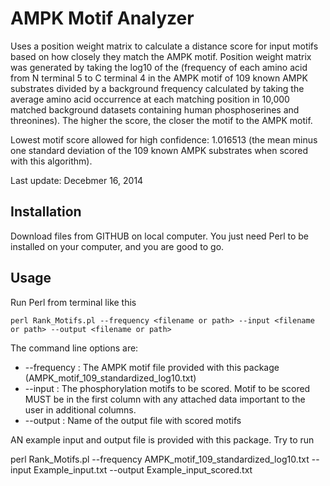 AMPK Motif Analyzer
===================

Uses a position weight matrix to calculate a distance score for input motifs based on how closely they match the AMPK motif. Position weight matrix was generated by taking the log10 of the (frequency of each amino acid from N terminal 5 to C terminal 4 in the AMPK motif of 109 known AMPK substrates divided by a background frequency calculated by taking the average amino acid occurrence at each matching position in 10,000 matched background datasets containing human phosphoserines and threonines). The higher the score, the closer the motif to the AMPK motif.

Lowest motif score allowed for high confidence: 1.016513 (the mean minus one standard deviation of the 109 known AMPK substrates when scored with this algorithm).

Last update: Decebmer 16, 2014

Installation
------------

Download files from GITHUB on local computer. You just need Perl to be installed on your computer, and you are good to go.

Usage
------------

Run Perl from terminal like this

    perl Rank_Motifs.pl --frequency <filename or path> --input <filename or path> --output <filename or path>

The command line options are:
* --frequency  : The AMPK motif file provided with this package (AMPK_motif_109_standardized_log10.txt)
* --input      : The phosphorylation motifs to be scored. Motif to be scored MUST be in the first column with any attached data important to the user in additional columns.
* --output     : Name of the output file with scored motifs

AN example input and output file is provided with this package. Try to run

   perl Rank_Motifs.pl --frequency AMPK_motif_109_standardized_log10.txt --input Example_input.txt --output Example_input_scored.txt
   
